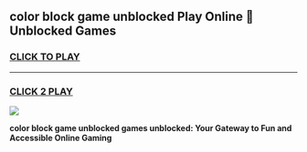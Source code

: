 
## color block game unblocked Play Online 👋 Unblocked Games
<h3>
<a href="https://premium.freeplayer.one?title=color_block_game_unblocked&ref=19F">CLICK TO PLAY</a></h3>
<hr>

<h3>
<a href="https://premium.freeplayer.one?title=color_block_game_unblocked&ref=19F">CLICK 2 PLAY</a>
  
</h3>

<a href="https://premium.freeplayer.one?title=color_block_game_unblocked&ref=19F"><img src="https://clearcache.store/games.png"></a>


**color block game unblocked games unblocked: Your Gateway to Fun and Accessible Online Gaming**

